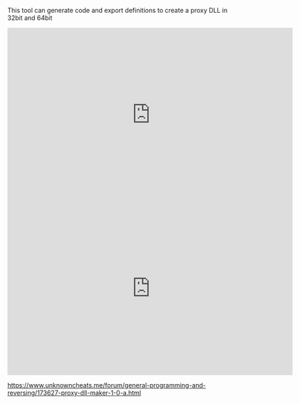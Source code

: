 This tool can generate code and export definitions to create a proxy DLL in 32bit and 64bit

<iframe id="ytplayer" type="text/html" width="640" height="390" src="https://www.youtube.com/embed/xvbrEGazwZU?fs=1" frameborder="0" allowfullscreen="true"></iframe>



<iframe id="ytplayer" type="text/html" width="640" height="390" src="https://www.youtube.com/embed/lAY_ww8SNmM?fs=1" frameborder="0" allowfullscreen="true"></iframe>


https://www.unknowncheats.me/forum/general-programming-and-reversing/173627-proxy-dll-maker-1-0-a.html

